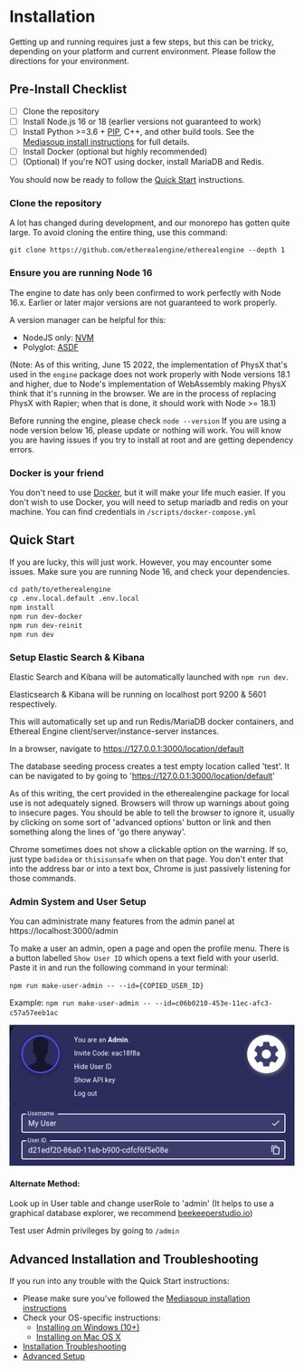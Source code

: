 # Installation

Getting up and running requires just a few steps, but this can be tricky, 
depending on your platform and current environment. Please follow the directions 
for your environment.

## Pre-Install Checklist

* [ ] Clone the repository
* [ ] Install Node.js 16 or 18 (earlier versions not guaranteed to work)
* [ ] Install Python >=3.6 + [PIP](https://pypi.org/project/pip/), C++, and
  other build tools. See the [Mediasoup install instructions](https://mediasoup.org/documentation/v3/mediasoup/installation/)
  for full details.
* [ ] Install Docker (optional but highly recommended)
* [ ] (Optional) If you're NOT using docker, install MariaDB and Redis.

You should now be ready to follow the [Quick Start](#quick-start) instructions.

### Clone the repository

A lot has changed during development, and our monorepo has gotten quite large.
To avoid cloning the entire thing, use this command:

```
git clone https://github.com/etherealengine/etherealengine --depth 1
```

### Ensure you are running Node 16
The engine to date has only been confirmed to work perfectly with Node 16.x. Earlier or later major versions 
are not guaranteed to work properly.

A version manager can be helpful for this:
 - NodeJS only: [NVM](https://github.com/nvm-sh/nvm)
 - Polyglot: [ASDF](https://github.com/asdf-vm/asdf)

(Note: As of this writing, June 15 2022, the implementation of PhysX that's used in the `engine` package does not
work properly with Node versions 18.1 and higher, due to Node's implementation of WebAssembly making PhysX think
that it's running in the browser. We are in the process of replacing PhysX with Rapier; when that is done, it should
work with Node >= 18.1)

Before running the engine, please check `node --version`
If you are using a node version below 16, please update or nothing will work. 
You will know you are having issues if you try to install at root and are 
getting dependency errors.

### Docker is your friend

You don't need to use [Docker]((https://docs.docker.com/)), but it will make 
your life much easier.
If you don't wish to use Docker, you will need to setup mariadb and redis on 
your machine. You can find credentials in `/scripts/docker-compose.yml`

## Quick Start

If you are lucky, this will just work. However, you may encounter some
issues. Make sure you are running Node 16, and check your dependencies.

```
cd path/to/etherealengine
cp .env.local.default .env.local
npm install
npm run dev-docker
npm run dev-reinit
npm run dev
```

### Setup Elastic Search & Kibana

Elastic Search and Kibana will be automatically launched with `npm run dev`.

Elasticsearch & Kibana will be running on localhost port 9200 & 5601 respectively.

This will automatically set up and run Redis/MariaDB docker
containers, and Ethereal Engine client/server/instance-server instances.

In a browser, navigate to https://127.0.0.1:3000/location/default

The database seeding process creates a test empty location called 'test'.
It can be navigated to by going to 'https://127.0.0.1:3000/location/default'

As of this writing, the cert provided in the etherealengine package for local use is
not adequately signed. Browsers will throw up warnings about going to insecure
pages. You should be able to tell the browser to ignore it, usually by clicking
on some sort of 'advanced options' button or link and then something along the
lines of 'go there anyway'.

Chrome sometimes does not show a clickable option on the warning. If so, just
type ```badidea``` or ```thisisunsafe``` when on that page. You don't enter
that into the address bar or into a text box, Chrome is just passively listening
for those commands.

### Admin System and User Setup
You can administrate many features from the admin panel at https://localhost:3000/admin

To make a user an admin, open a page and open the profile menu. There is a button labelled `Show User ID`
which opens a text field with your userId. Paste it in and run the following command in
your terminal:

`npm run make-user-admin -- --id={COPIED_USER_ID}`

Example:
`npm run make-user-admin -- --id=c06b0210-453e-11ec-afc3-c57a57eeb1ac`

![image](./../images/userid.png)

#### Alternate Method:
Look up in User table and change userRole to 'admin' 
(It helps to use a graphical database explorer, we recommend [beekeeperstudio.io](https://beekeeperstudio.io/))

Test user Admin privileges by going to `/admin`

## Advanced Installation and Troubleshooting

If you run into any trouble with the Quick Start instructions:

* Please make sure you've followed the 
  [Mediasoup installation instructions](https://mediasoup.org/documentation/v3/mediasoup/installation/)
* Check your OS-specific instructions:
  - [Installing on Windows (10+)](3_windows.md)
  - [Installing on Mac OS X](2_mac_os_x.md)
* [Installation Troubleshooting](6_install_troubleshooting.md)
* [Advanced Setup](4_advanced_setup.md)
